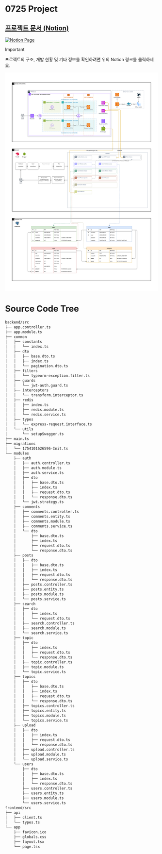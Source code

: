 # 0725 Project

## [프로젝트 문서 (Notion)](https://scythe-snowplow-4f2.notion.site/0725-Community-Forum-Project-23b7c27c3ffb80f09bafc79a8d187d5b)

<a href="https://scythe-snowplow-4f2.notion.site/0725-Community-Forum-Project-23b7c27c3ffb80f09bafc79a8d187d5b" target="_blank">
  <img src="https://img.shields.io/badge/Notion-Documentation-white?logo=notion" alt="Notion Page" width="200px">
</a>

> [!IMPORTANT]
> 프로젝트의 구조, 개발 현황 및 기타 정보를 확인하려면 위의 Notion 링크를 클릭하세요.

![image](./static/diagram.drawio.png)

# Source Code Tree

```
backend/src
├── app.controller.ts
├── app.module.ts
├── common
│   ├── constants
│   │   └── index.ts
│   ├── dto
│   │   ├── base.dto.ts
│   │   ├── index.ts
│   │   └── pagination.dto.ts
│   ├── filters
│   │   └── typeorm-exception.filter.ts
│   ├── guards
│   │   └── jwt-auth.guard.ts
│   ├── interceptors
│   │   └── transform.interceptor.ts
│   ├── redis
│   │   ├── index.ts
│   │   ├── redis.module.ts
│   │   └── redis.service.ts
│   ├── types
│   │   └── express-request.interface.ts
│   └── utils
│       └── setupSwagger.ts
├── main.ts
├── migrations
│   └── 1754101626596-Init.ts
└── modules
    ├── auth
    │   ├── auth.controller.ts
    │   ├── auth.module.ts
    │   ├── auth.service.ts
    │   ├── dto
    │   │   ├── base.dto.ts
    │   │   ├── index.ts
    │   │   ├── request.dto.ts
    │   │   └── response.dto.ts
    │   └── jwt.strategy.ts
    ├── comments
    │   ├── comments.controller.ts
    │   ├── comments.entity.ts
    │   ├── comments.module.ts
    │   ├── comments.service.ts
    │   └── dto
    │       ├── base.dto.ts
    │       ├── index.ts
    │       ├── request.dto.ts
    │       └── response.dto.ts
    ├── posts
    │   ├── dto
    │   │   ├── base.dto.ts
    │   │   ├── index.ts
    │   │   ├── request.dto.ts
    │   │   └── response.dto.ts
    │   ├── posts.controller.ts
    │   ├── posts.entity.ts
    │   ├── posts.module.ts
    │   └── posts.service.ts
    ├── search
    │   ├── dto
    │   │   ├── index.ts
    │   │   └── request.dto.ts
    │   ├── search.controller.ts
    │   ├── search.module.ts
    │   └── search.service.ts
    ├── topic
    │   ├── dto
    │   │   ├── index.ts
    │   │   ├── request.dto.ts
    │   │   └── response.dto.ts
    │   ├── topic.controller.ts
    │   ├── topic.module.ts
    │   └── topic.service.ts
    ├── topics
    │   ├── dto
    │   │   ├── base.dto.ts
    │   │   ├── index.ts
    │   │   ├── request.dto.ts
    │   │   └── response.dto.ts
    │   ├── topics.controller.ts
    │   ├── topics.entity.ts
    │   ├── topics.module.ts
    │   └── topics.service.ts
    ├── upload
    │   ├── dto
    │   │   ├── index.ts
    │   │   ├── request.dto.ts
    │   │   └── response.dto.ts
    │   ├── upload.controller.ts
    │   ├── upload.module.ts
    │   └── upload.service.ts
    └── users
        ├── dto
        │   ├── base.dto.ts
        │   ├── index.ts
        │   └── response.dto.ts
        ├── users.controller.ts
        ├── users.entity.ts
        ├── users.module.ts
        └── users.service.ts
frontend/src
├── api
│   ├── client.ts
│   └── types.ts
└── app
    ├── favicon.ico
    ├── globals.css
    ├── layout.tsx
    └── page.tsx
```
